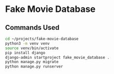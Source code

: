 # Fake Movie Database

## Commands Used

```bash
cd ~/projects/fake-movie-database
python3 -m venv venv
source venv/bin/activate
pip install django
django-admin startproject fake_movie_database .
python manage.py migrate
python manage.py runserver

